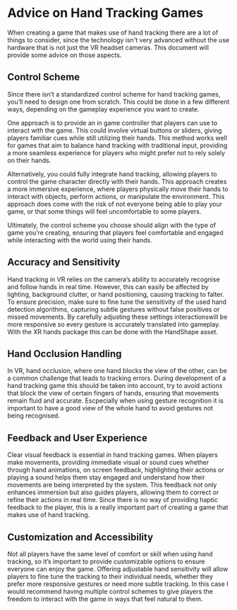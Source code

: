# Advice on Hand Tracking Games
When creating a game that makes use of hand tracking there are a lot of things to consider, since the technology isn't very advanced without the use hardware that is not just the VR headset cameras. This document
will provide some advice on those aspects.

## Control Scheme
Since there isn’t a standardized control scheme for hand tracking games, you’ll need to design one from scratch. This could be done in a few different ways, depending on the gameplay experience you want to create.

One approach is to provide an in game controller that players can use to interact with the game. This could involve virtual buttons or sliders, giving players familiar cues while still utilizing their hands. This method works well for games that aim to balance hand tracking with traditional input, providing a more seamless experience for players who might prefer not to rely solely on their hands.

Alternatively, you could fully integrate hand tracking, allowing players to control the game character directly with their hands. This approach creates a more immersive experience, where players physically move their hands to interact with objects, perform actions, or manipulate the environment. This approach does come with the risk of not everyone being able to play your game, or that some things will feel uncomfortable to some players.

Ultimately, the control scheme you choose should align with the type of game you’re creating, ensuring that players feel comfortable and engaged while interacting with the world using their hands.

## Accuracy and Sensitivity
Hand tracking in VR relies on the camera’s ability to accurately recognise and follow hands in real time. However, this can easily be affected by lighting, background clutter, or hand positioning, causing tracking to falter. To ensure precision, make sure to fine tune the sensitivity of the used hand detection algorithms, capturing subtle gestures without false positives or missed movements. By carefully adjusting these settings interactionswill be more responsive so every gesture is accurately translated into gameplay. With the XR hands package this can be done with the HandShape asset.

## Hand Occlusion Handling
In VR, hand occlusion, where one hand blocks the view of the other, can be a common challenge that leads to tracking errors. During development of a hand tracking game this should be taken into account, try to avoid actions that block the view of certain fingers of hands, ensuring that movements remain fluid and accurate. Escpecially when using gesture recognition it is important to have a good view of the whole hand to avoid gestures not being recognised.

## Feedback and User Experience
Clear visual feedback is essential in hand tracking games. When players make movements, providing immediate visual or sound cues whether through hand animations, on screen feedback, highlighting their  actions or playing a sound helps them stay engaged and understand how their movements are being interpreted by the system. This feedback not only enhances immersion but also guides players, allowing them to correct or refine their actions in real time. Since there is no way of providing haptic feedback to the player, this is a really important part of creating a game that makes use of hand tracking. 

## Customization and Accessibility
Not all players have the same level of comfort or skill when using hand tracking, so it’s important to provide customizable options to ensure everyone can enjoy the game. Offering adjustable hand sensitivity will allow players to fine tune the tracking to their individual needs, whether they prefer more responsive gestures or need more subtle tracking. In this case I would recommend having multiple control schemes to give players the freedom to interact with the game in ways that feel natural to them.
